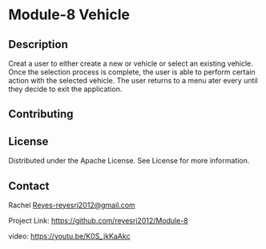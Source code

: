 # Module-8 Vehicle 

## Description

Creat a user to either create a new or vehicle or select an existing vehicle.  Once the selection process is complete, the user is able to perform certain action with the selected vehicle. The user returns to a menu ater every until they decide to exit the application. 

## Contributing 

## License
 Distributed under the Apache License. See License for more information. 

 ## Contact
 Rachel Reyes-reyesrj2012@gmail.com

 Project Link: https://github.com/reyesrj2012/Module-8

video: https://youtu.be/K0S_jkKaAkc

